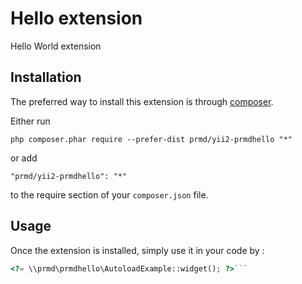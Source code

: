 Hello extension 
================
Hello World extension 

Installation
------------

The preferred way to install this extension is through [composer](http://getcomposer.org/download/).

Either run

```
php composer.phar require --prefer-dist prmd/yii2-prmdhello "*"
```

or add

```
"prmd/yii2-prmdhello": "*"
```

to the require section of your `composer.json` file.


Usage
-----

Once the extension is installed, simply use it in your code by  :

```php
<?= \\prmd\prmdhello\AutoloadExample::widget(); ?>```
